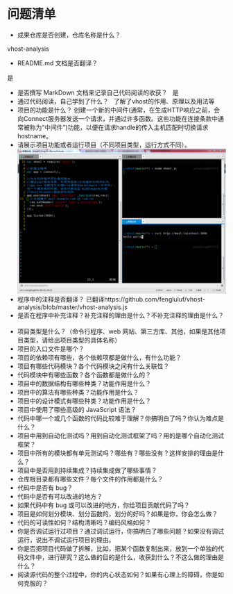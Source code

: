 # 问题清单
- 成果仓库是否创建，仓库名称是什么？

vhost-analysis
- README.md 文档是否翻译？ 

是
- 是否撰写 MarkDown 文档来记录自己代码阅读的收获？  
是
- 通过代码阅读，自己学到了什么？  
了解了vhost的作用、原理以及用法等
- 项目的功能是什么？
创建一个新的中间件(通常，在生成HTTP响应之前，会向Connect服务器发送一个请求，并通过许多函数。这些功能在连接条款中通常被称为“中间件”)功能，以便在请求handle的传入主机匹配时切换请求hostname。
- 请展示项目功能或者运行项目（不同项目类型，运行方式不同）。  
![image](https://github.com/fengluluf/vhost-analysis/blob/master/imgs/%E8%BF%90%E8%A1%8C.png)
- 程序中的注释是否翻译？
已翻译https://github.com/fengluluf/vhost-analysis/blob/master/vhost-analysis.js
- 是否在程序中补充注释？补充注释的理由是什么？不补充注释的理由是什么？  
- 项目类型是什么？（命令行程序、web 网站、第三方库、其他，如果是其他项目类型，请给出项目类型的具体名称）  
- 项目的入口文件是哪个？  
- 项目的依赖项有哪些，各个依赖项都是做什么，有什么功能？  
- 项目有哪些代码模块？各个代码模块之间有什么关联性？  
- 代码模块中有哪些函数？各个函数都是做什么的？  
- 项目中的数据结构有哪些种类？功能作用是什么？  
- 项目中的算法有哪些种类？功能作用是什么？  
- 项目中的设计模式有哪些种类？功能作用是什么？  
- 项目中使用了哪些高级的 JavaScript 语法？  
- 代码中哪一个或几个函数的代码比较难于理解？你搞明白了吗？你认为难点是什么？  
- 项目中用到自动化测试吗？用到自动化测试框架了吗？用的是哪个自动化测试框架？  
- 项目中所有的模块都有单元测试吗？哪些有？哪些没有？这样安排的理由是什么？  
- 项目中是否用到持续集成？持续集成做了哪些事情？  
- 仓库根目录都有哪些文件？每个文件的作用都是什么？  
- 代码中是否有 bug？  
- 代码中是否有可以改进的地方？  
- 如果代码中有 bug 或可以改进的地方，你给项目贡献代码了吗？  
- 项目是如何划分模块、划分函数的，划分的好吗？如果是你，你会怎么做？  
- 代码的可读性如何？结构清晰吗？编码风格如何？  
- 你是否调试运行过项目？通过调试运行，你搞明白了哪些问题？如果没有调试运行，说出不调试运行项目的理由。  
- 你是否把项目代码做了拆解，比如，把某个函数复制出来，放到一个单独的代码文件中，进行研究？这么做的目的是什么，收获到什么？不这么做的理由是什么？  
- 阅读源代码的整个过程中，你的内心状态如何？如果有心理上的障碍，你是如何克服的？
